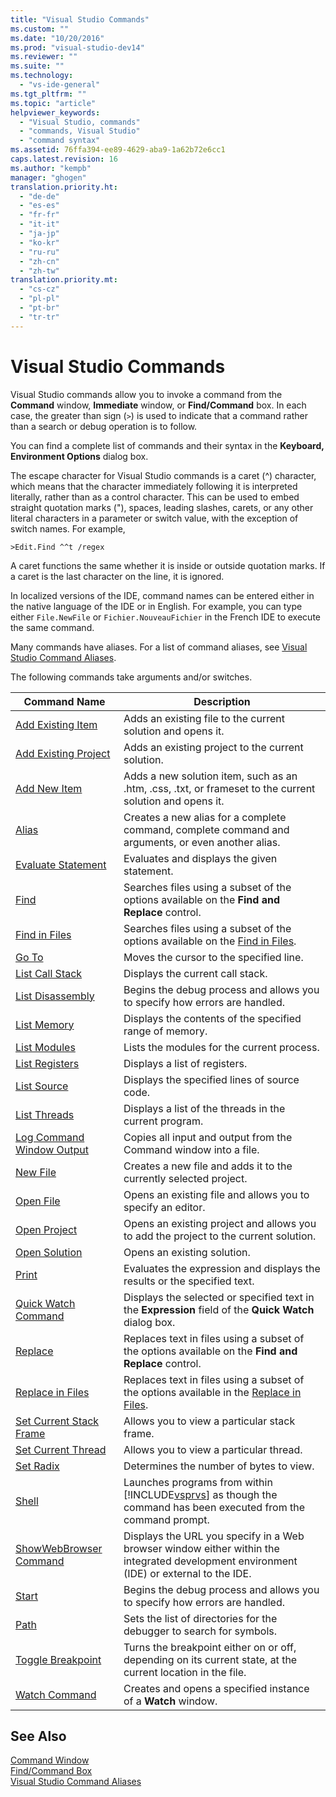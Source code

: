 ```yaml
---
title: "Visual Studio Commands"
ms.custom: ""
ms.date: "10/20/2016"
ms.prod: "visual-studio-dev14"
ms.reviewer: ""
ms.suite: ""
ms.technology: 
  - "vs-ide-general"
ms.tgt_pltfrm: ""
ms.topic: "article"
helpviewer_keywords: 
  - "Visual Studio, commands"
  - "commands, Visual Studio"
  - "command syntax"
ms.assetid: 76ffa394-ee89-4629-aba9-1a62b72e6cc1
caps.latest.revision: 16
ms.author: "kempb"
manager: "ghogen"
translation.priority.ht: 
  - "de-de"
  - "es-es"
  - "fr-fr"
  - "it-it"
  - "ja-jp"
  - "ko-kr"
  - "ru-ru"
  - "zh-cn"
  - "zh-tw"
translation.priority.mt: 
  - "cs-cz"
  - "pl-pl"
  - "pt-br"
  - "tr-tr"
---
```

# Visual Studio Commands
Visual Studio commands allow you to invoke a command from the **Command** window, **Immediate** window, or **Find/Command** box. In each case, the greater than sign (`>`) is used to indicate that a command rather than a search or debug operation is to follow.  
  
 You can find a complete list of commands and their syntax in the **Keyboard, Environment Options** dialog box.  
  
 The escape character for Visual Studio commands is a caret (^) character, which means that the character immediately following it is interpreted literally, rather than as a control character. This can be used to embed straight quotation marks ("), spaces, leading slashes, carets, or any other literal characters in a parameter or switch value, with the exception of switch names. For example,  
  
```  
>Edit.Find ^^t /regex  
```  
  
 A caret functions the same whether it is inside or outside quotation marks. If a caret is the last character on the line, it is ignored.  
  
 In localized versions of the IDE, command names can be entered either in the native language of the IDE or in English. For example, you can type either `File.NewFile` or `Fichier.NouveauFichier` in the French IDE to execute the same command.  
  
 Many commands have aliases. For a list of command aliases, see [Visual Studio Command Aliases](../reference/visual-studio-command-aliases.md).  
  
 The following commands take arguments and/or switches.  
  
|Command Name|Description|  
|------------------|-----------------|  
|[Add Existing Item](../reference/add-existing-item-command.md)|Adds an existing file to the current solution and opens it.|  
|[Add Existing Project](../reference/add-existing-project-command.md)|Adds an existing project to the current solution.|  
|[Add New Item](../reference/add-new-item-command.md)|Adds a new solution item, such as an .htm, .css, .txt, or frameset to the current solution and opens it.|  
|[Alias](../reference/alias-command.md)|Creates a new alias for a complete command, complete command and arguments, or even another alias.|  
|[Evaluate Statement](../reference/evaluate-statement-command.md)|Evaluates and displays the given statement.|  
|[Find](../reference/find-command.md)|Searches files using a subset of the options available on the **Find and Replace** control.|  
|[Find in Files](../reference/find-in-files-command.md)|Searches files using a subset of the options available on the [Find in Files](../ide/find-in-files.md).|  
|[Go To](../reference/go-to-command.md)|Moves the cursor to the specified line.|  
|[List Call Stack](../reference/list-call-stack-command.md)|Displays the current call stack.|  
|[List Disassembly](../reference/list-disassembly-command.md)|Begins the debug process and allows you to specify how errors are handled.|  
|[List Memory](../reference/list-memory-command.md)|Displays the contents of the specified range of memory.|  
|[List Modules](../reference/list-modules-command.md)|Lists the modules for the current process.|  
|[List Registers](../reference/list-registers-command.md)|Displays a list of registers.|  
|[List Source](../reference/list-source-command.md)|Displays the specified lines of source code.|  
|[List Threads](../reference/list-threads-command.md)|Displays a list of the threads in the current program.|  
|[Log Command Window Output](../reference/log-command-window-output-command.md)|Copies all input and output from the Command window into a file.|  
|[New File](../reference/new-file-command.md)|Creates a new file and adds it to the currently selected project.|  
|[Open File](../reference/open-file-command.md)|Opens an existing file and allows you to specify an editor.|  
|[Open Project](../reference/open-project-command.md)|Opens an existing project and allows you to add the project to the current solution.|  
|[Open Solution](../reference/open-solution-command.md)|Opens an existing solution.|  
|[Print](../reference/print-command.md)|Evaluates the expression and displays the results or the specified text.|  
|[Quick Watch Command](../reference/quick-watch-command.md)|Displays the selected or specified text in the **Expression** field of the **Quick Watch** dialog box.|  
|[Replace](../reference/replace-command.md)|Replaces text in files using a subset of the options available on the **Find and Replace** control.|  
|[Replace in Files](../reference/replace-in-files-command.md)|Replaces text in files using a subset of the options available in the [Replace in Files](../ide/replace-in-files.md).|  
|[Set Current Stack Frame](../reference/set-current-stack-frame-command.md)|Allows you to view a particular stack frame.|  
|[Set Current Thread](../reference/set-current-thread-command.md)|Allows you to view a particular thread.|  
|[Set Radix](../reference/set-radix-command.md)|Determines the number of bytes to view.|  
|[Shell](../reference/shell-command.md)|Launches programs from within [!INCLUDE[vsprvs](../code-quality/includes/vsprvs_md.md)] as though the command has been executed from the command prompt.|  
|[ShowWebBrowser Command](../reference/showwebbrowser-command.md)|Displays the URL you specify in a Web browser window either within the integrated development environment (IDE) or external to the IDE.|  
|[Start](../reference/start-command.md)|Begins the debug process and allows you to specify how errors are handled.|  
|[Path](../reference/symbol-path-command.md)|Sets the list of directories for the debugger to search for symbols.|  
|[Toggle Breakpoint](../reference/toggle-breakpoint-command.md)|Turns the breakpoint either on or off, depending on its current state, at the current location in the file.|  
|[Watch Command](../reference/watch-command.md)|Creates and opens a specified instance of a **Watch** window.|  
  
## See Also  
 [Command Window](../reference/command-window.md)   
 [Find/Command Box](../ide/find-command-box.md)   
 [Visual Studio Command Aliases](../reference/visual-studio-command-aliases.md)